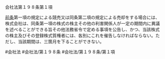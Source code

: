 会社法第１９８条第１項

[前条](会社法＿＿＿＿第１９７条第１項)第一項の規定による競売又は同条第二項の規定による売却をする場合には、株式会社は、同条第一項の株式の株主その他の利害関係人が一定の期間内に異議を述べることができる旨その他法務省令で定める事項を公告し、かつ、当該株式の株主及びその登録株式質権者には、各別にこれを催告しなければならない。ただし、当該期間は、三箇月を下ることができない。

#会社法
#会社法/第１９８条
#会社法/第１９８条/第１項
